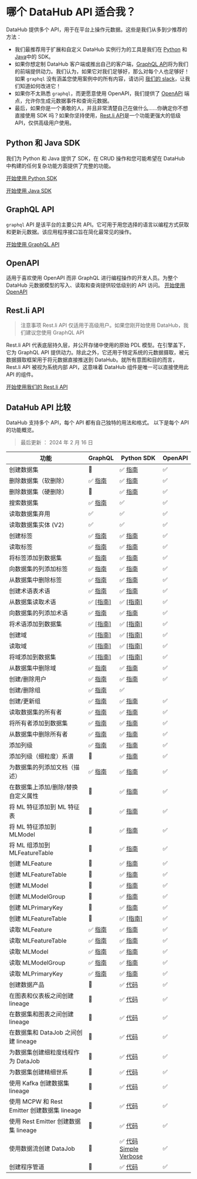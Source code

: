 # 哪个 DataHub API 适合我？

DataHub 提供多个 API，用于在平台上操作元数据。这些是我们从多到少推荐的方法：

- 我们最推荐用于扩展和自定义 DataHub 实例行为的工具是我们在 [Python](metadata-ingestion/as-a-library.md) 和 [Java](metadata-integration/java/as-a-library.md)中的 SDK。
- 如果你想定制 DataHub 客户端或推出自己的客户端，[GraphQL API](docs/api/graphql/getting-started.md)将为我们的前端提供动力。我们认为，如果它对我们足够好，那么对每个人也足够好！如果 `graphql` 没有涵盖您使用案例中的所有内容，请访问 [我们的 slack](docs/slack.md)，让我们知道如何改进它！
- 如果你不太熟悉 `graphql`，而更愿意使用 OpenAPI，我们提供了 [OpenAPI](docs/api/openapi/openapi-usage-guide.md) 端点，允许你生成元数据事件和查询元数据。
- 最后，如果你是一个勇敢的人，并且非常清楚自己在做什么......你确定你不想直接使用 SDK 吗？如果你坚持使用，[Rest.li API](./restli/restli-overview.md)是一个功能更强大的低级 API，仅供高级用户使用。

## Python 和 Java SDK

我们为 Python 和 Java 提供了 SDK，在 CRUD 操作和您可能希望在 DataHub 中构建的任何复杂功能方面提供了完整的功能。

<a
    className='button button--primary button--lg'
    href=“/docs/metadata-ingestion/as-a-library”>
    开始使用 Python SDK
</a>

[开始使用 Java SDK](../../metadata-integration/java/as-a-library_zh.md)

## GraphQL API

`graphql` API 是该平台的主要公共 API。它可用于用您选择的语言以编程方式获取和更新元数据。该应用程序接口旨在简化最常见的操作。

<a
    className='button button--primary button--lg'
    href=“/docs/api/graphql/getting-started”>
    开始使用 GraphQL API
</a>

## OpenAPI

适用于喜欢使用 OpenAPI 而非 GraphQL 进行编程操作的开发人员。为整个 DataHub 元数据模型的写入、读取和查询提供较低级别的 API 访问。
<a
    className='button button--primary button--lg'
    href=“/docs/api/openapi/openapi-usage-guide”>
    开始使用 OpenAPI
</a>

## Rest\.li API

> 注意事项
  Rest\.li API 仅适用于高级用户。如果您刚开始使用 DataHub，我们建议您使用 GraphQL API

Rest\.li API 代表底层持久层，并公开存储中使用的原始 PDL 模型。在引擎盖下，它为 GraphQL API 提供动力。除此之外，它还用于特定系统的元数据摄取，被元数据摄取框架用于将元数据直接推送到 DataHub。就所有意图和目的而言，Rest\.li API 被视为系统内部 API，这意味着 DataHub 组件是唯一可以直接使用此 API 的组件。

<a
    className='button button--primary button--lg'
    href=“/docs/api/restli/restli-overview”>
    开始使用我们的 Rest.li API
</a>

## DataHub API 比较

DataHub 支持多个 API，每个 API 都有自己独特的用法和格式。
以下是每个 API 的功能概览。

> 最后更新 ： 2024 年 2 月 16 日

| 功能 | GraphQL | Python SDK | OpenAPI |
| - | - | - | - |
| 创建数据集 | 🚫 | ✅ [指南](/docs/api/tutorials/datasets.md) | ✅ |
| 删除数据集（软删除） | ✅ [指南](/docs/api/tutorials/datasets.md#delete-dataset) | ✅ [指南](/docs/api/tutorials/datasets.md#delete-dataset) | ✅ |
| 删除数据集（硬删除） | 🚫 | ✅ [指南](/docs/api/tutorials/datasets.md#delete-dataset) | ✅ |
| 搜索数据集 | ✅ [指南](/docs/how/search.md#graphql) | ✅ | ✅ |
| 读取数据集弃用 | ✅ | ✅ | ✅ |
| 读取数据集实体 (V2) | ✅ | ✅ | ✅ |
| 创建标签 | ✅ [指南](/docs/api/tutorials/tags.md#create-tags) | ✅ [指南](/docs/api/tutorials/tags.md#create-tags) | ✅ |
| 读取标签 | ✅ [指南](/docs/api/tutorials/tags.md#read-tags) | ✅ [指南](/docs/api/tutorials/tags.md#read-tags) | ✅ |
| 将标签添加到数据集 | ✅ [指南](/docs/api/tutorials/tags.md#add-tags-to-a-dataset) | ✅ [指南](/docs/api/tutorials/tags.md#add-tags-to-a-dataset) | ✅ |
| 向数据集的列添加标签 | ✅ [指南](/docs/api/tutorials/tags.md#add-tags-to-a-column-of-a-dataset) | ✅ [指南](/docs/api/tutorials/tags.md#add-tags-to-a-column-of-a-dataset) | ✅ |
| 从数据集中删除标签 | ✅ [指南](/docs/api/tutorials/tags.md#remove-tags) | ✅ [指南](/docs/api/tutorials/tags.md#add-tags#remove-tags) | ✅ |
| 创建术语表术语 | ✅ [指南](/docs/api/tutorials/terms.md#create-terms) | ✅ [指南](/docs/api/tutorials/terms.md#create-terms) | ✅ |
| 从数据集读取术语 | ✅ [[指南]](/docs/api/tutorials/terms.md#read-terms) | ✅ [[指南]](/docs/api/tutorials/terms.md#read-terms) | ✅ |
| 向数据集的列添加术语 | ✅ [指南](/docs/api/tutorials/terms.md#add-terms-to-a-column-of-a-dataset) | ✅ [指南](/docs/api/tutorials/terms.md#add-terms-to-a-column-of-a-dataset) | ✅ |
| 将术语添加到数据集 | ✅ [[指南]](/docs/api/tutorials/terms.md#add-terms-to-a-dataset) | ✅ [[指南]](/docs/api/tutorials/terms.md#add-terms-to-a-dataset) | ✅ |
| 创建域 | ✅ [[指南]](/docs/api/tutorials/domains.md#create-domain) | ✅ [[指南]](/docs/api/tutorials/domains.md#create-domain) | ✅ |
| 读取域 | ✅ [[指南]](/docs/api/tutorials/domains.md#read-domains) | ✅ [[指南]](/docs/api/tutorials/domains.md#read-domains) | ✅ |
| 将域添加到数据集 | ✅ [[指南]](/docs/api/tutorials/domains.md#add-domains) | ✅ [[指南]](/docs/api/tutorials/domains.md#add-domains) | ✅ |
| 从数据集中删除域 | ✅ [指南](/docs/api/tutorials/domains.md#remove-domains) | ✅ [指南](/docs/api/tutorials/domains.md#remove-domains) | ✅ |
| 创建/删除用户 | ✅ [指南](/docs/api/tutorials/owners.md#upsert-users) | ✅ [指南](/docs/api/tutorials/owners.md#upsert-users) | ✅ |
| 创建/删除组 | ✅ [指南](/docs/api/tutorials/owners.md#upsert-users) | ✅ | |
| 创建/更新组 | ✅ [指南](/docs/api/tutorials/owners.md#upsert-group) | ✅ [指南](/docs/api/tutorials/owners.md#upsert-group) | ✅ |
| 读取数据集的所有者 | ✅ [指南](/docs/api/tutorials/owners.md#read-owners) | ✅ [指南](/docs/api/tutorials/owners.md#read-owners) | ✅ |
| 将所有者添加到数据集 | ✅ [指南](/docs/api/tutorials/owners.md#add-owners) | ✅ [指南](/docs/api/tutorials/owners.md#add-owners#remove-owners) | ✅ |
| 从数据集中删除所有者 | ✅ [指南](/docs/api/tutorials/owners#remove-owners) | ✅ [指南](https://datahubproject.io/docs/api/tutorials/owners) | ✅ |
| 添加列级 | ✅ [指南](/docs/api/tutorials/lineage.md) |✅ [指南](/docs/api/tutorials/lineage.md#add-lineage) | ✅ |
| 添加列级（细粒度）系谱 | 🚫 | ✅ [指南](docs/api/tutorials/lineage.md#add-column-level-lineage) | ✅ |
| 为数据集的列添加文档（描述） | ✅ [指南](/docs/api/tutorials/descriptions.md#add-description-on-column) | ✅ [指南](/docs/api/tutorials/descriptions.md#add-description-on-column) | ✅ |
| 在数据集上添加/删除/替换自定义属性 | 🚫 | ✅ [指南](/docs/api/tutorials/custom-properties.md) | ✅ |
| 将 ML 特征添加到 ML 特征表 | 🚫 | ✅ [指南](/docs/api/tutorials/ml.md#add-mlfeature-to-mlfeaturetable) | ✅ |
| 将 ML 特征添加到 MLModel | 🚫 | ✅ [指南](/docs/api/tutorials/ml.md#add-mlfeature-to-mlmodel) | ✅ |
| 将 ML 组添加到 MLFeatureTable | 🚫 | ✅ [指南](/docs/api/tutorials/ml.md#add-mlgroup-to-mlfeaturetable) | ✅ |
| 创建 MLFeature | 🚫 | ✅ [指南](/docs/api/tutorials/ml.md#create-mlfeature) | ✅ |
| 创建 MLFeatureTable | 🚫 | ✅ [指南](/docs/api/tutorials/ml.md#create-mlfeaturetable) | ✅ |
| 创建 MLModel | 🚫 | ✅ [指南](/docs/api/tutorials/ml.md#create-mlmodel) | ✅ |
| 创建 MLModelGroup | 🚫 | ✅ [指南](/docs/api/tutorials/ml.md#create-mlmodelgroup) | ✅ |
| 创建 MLPrimaryKey | 🚫 | ✅ [指南](/docs/api/tutorials/ml.md#create-mlprimarykey) | ✅ |
| 创建 MLFeatureTable | 🚫 | ✅ [[指南]](/docs/api/tutorials/ml.md#create-mlfeaturetable)| ✅ |
| 读取 MLFeature | ✅ [指南](/docs/api/tutorials/ml.md#read-mlfeature) | ✅ [指南](/docs/api/tutorials/ml.md#read-mlfeature) | ✅ |
| 读取 MLFeatureTable | ✅ [指南](/docs/api/tutorials/ml.md#read-mlfeaturetable) | ✅ [指南](/docs/api/tutorials/ml.md#read-mlfeaturetable) | ✅ |
| 读取 MLModel | ✅ [指南](/docs/api/tutorials/ml.md#read-mlmodel) | ✅ [指南](/docs/api/tutorials/ml.md#read-mlmodel) | ✅ |
| 读取 MLModelGroup | ✅ [指南](/docs/api/tutorials/ml.md#read-mlmodelgroup) | ✅ [指南](/docs/api/tutorials/ml.md#read-mlmodelgroup) | ✅ |
| 读取 MLPrimaryKey | ✅ [指南](/docs/api/tutorials/ml.md#read-mlprimarykey) | ✅ [指南](/docs/api/tutorials/ml.md#read-mlprimarykey) | ✅ |
| 创建数据产品 | 🚫 | ✅ [代码](https://github.com/datahub-project/datahub/blob/master/metadata-ingestion/examples/library/create_dataproduct.py) | ✅ |
| 在图表和仪表板之间创建 lineage | 🚫 | ✅ [代码](https://github.com/datahub-project/datahub/blob/master/metadata-ingestion/examples/library/lineage_chart_dashboard.py) | ✅ |
| 在数据集和图表之间创建 lineage | 🚫 | ✅ [代码](https://github.com/datahub-project/datahub/blob/master/metadata-ingestion/examples/library/lineage_dataset_chart.py) | ✅ |
| 在数据集和 DataJob 之间创建 lineage | 🚫 | ✅ [代码](https://github.com/datahub-project/datahub/blob/master/metadata-ingestion/examples/library/lineage_dataset_job_dataset.py) | ✅ |
| 为数据集创建细粒度线程作为 DataJob | 🚫 | ✅ [代码](https://github.com/datahub-project/datahub/blob/master/metadata-ingestion/examples/library/lineage_emitter_datajob_finegrained.py) | ✅ |
| 为数据集创建精细世系 | 🚫 | ✅ [代码](https://github.com/datahub-project/datahub/blob/master/metadata-ingestion/examples/library/lineage_emitter_dataset_finegrained.py) | ✅ |
| 使用 Kafka 创建数据集 lineage | 🚫 | ✅ [代码](https://github.com/datahub-project/datahub/blob/master/metadata-ingestion/examples/library/lineage_emitter_kafka.py) | ✅ |
| 使用 MCPW 和 Rest Emitter 创建数据集 lineage | 🚫 | ✅ [代码](https://github.com/datahub-project/datahub/blob/master/metadata-ingestion/examples/library/lineage_emitter_mcpw_rest.py) | ✅ |
| 使用 Rest Emitter 创建数据集 lineage | 🚫 | ✅ [代码](https://github.com/datahub-project/datahub/blob/master/metadata-ingestion/examples/library/lineage_emitter_rest.py) | ✅ |
| 使用数据流创建 DataJob | 🚫 | ✅ [代码](../../metadata-ingestion/examples/library/lineage_job_dataflow.py) [Simple](../../metadata-ingestion/examples/library/lineage_job_dataflow_new_api_simple.py) [Verbose](../../metadata-ingestion/examples/library/lineage_job_dataflow_new_api_verbose.py) | ✅ |
| 创建程序管道 | 🚫 | ✅ [代码](../../metadata-ingestion/examples/library/programatic_pipeline.py) | ✅ |
